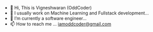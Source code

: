 - 👋 Hi, This is Vigneshwaran (OddCoder)
- 👀 I usually work on Machine Learning and Fullstack development...
- 🌱 I’m currently a software engineer...
- 📫 How to reach me ... iamoddcoder@gmail.com

<!---
TheRealOddCoder/TheRealOddCoder is a ✨ special ✨ repository because its `README.md` (this file) appears on your GitHub profile.
You can click the Preview link to take a look at your changes.
--->
